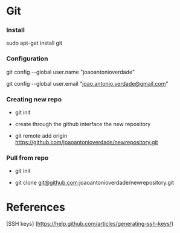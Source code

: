 # Git

### Install

sudo apt-get install git

### Configuration

git config --global user.name "joaoantonioverdade"

git config --global user.email "joao.antonio.verdade@gmail.com"

### Creating new repo

* git init <directory>

* create through the github interface the new repository

* git remote add origin https://github.com/joaoantonioverdade/newrepository.git

### Pull from repo

* git init <directory>

* git clone git@github.com:joaoantonioverdade/newrepository.git

# References

[SSH keys] (https://help.github.com/articles/generating-ssh-keys/)



